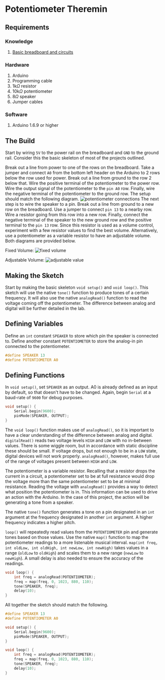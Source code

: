 # Potentiometer Theremin
## Requirements
### Knowledge
1. [Basic breadboard and circuits](curriculum.io/arduino/basic-circuitry)

### Hardware
1. Arduino
2. Programming cable
3. 1k$\Omega$ resistor
4. 10k$\Omega$ potentiometer
5. 8$\Omega$ speaker
6. Jumper cables

### Software
1. Arduino 1.6.9 or higher

## The Build
Start by wiring `5V` to the power rail on the breadboard and `GND` to the ground rail. Consider this the basic skeleton of most of the projects outlined. 

Break out a line from power to one of the rows on the breadboard. Take a jumper and connect `A0` from the bottom left header on the Arduino to 2 rows below the row used for power. Break out a line from ground to the row 2 below that. Wire the positive terminal of the potentiometer to the power row. Wire the output signal of the potentiometer to the `pin A0` row. Finally, wire the negative terminal of the potentiometer to the ground row. The setup should match the following diagram.
![potentiometer connections](https://github.com/curriculumio/curriculumio.github.io/blob/master/image/arduino/pot-theremin/potentiometer_to_arduino.png?raw=true)
The next step is to wire the speaker to a pin. Break out a line from ground to a new row on the breadboard. Use a jumper to connect `pin 13` to a nearby row. Wire a resistor going from this row into a new row. Finally, connect the negative terminal of the speaker to the new ground row and the positive terminal to the `pin 13` row. Since this resistor is used as a volume control, experiment with a few resistor values to find the best volume. Alternatively, use a potentiometer as a variable resistor to have an adjustable volume. Both diagrams are provided below.

Fixed Volume:
![fixed volume](https://github.com/curriculumio/curriculumio.github.io/blob/master/image/arduino/pot-theremin/potentiometer_with_speaker.png?raw=true)

Adjustable Volume:
![adjustable value](https://github.com/curriculumio/curriculumio.github.io/blob/master/image/arduino/pot-theremin/pot_volume_control.png?raw=true)


## Making the Sketch
Start by making the basic skeleton `void setup()` and `void loop()`. This sketch will use the native `tone()` function to produce tones of a certain frequency. It will also use the native `analogRead()` function to read the voltage coming off the potentiometer. The difference between analog and digital will be further detailed in the lab.

## Defining Variables
Define an `int` constant `SPEAKER` to store which pin the speaker is connected to. Define another constant `POTENTIOMETER` to store the analog-in pin connected to the potentiometer.
```c
#define SPEAKER 13
#define POTENTIOMETER A0
```

## Defining Functions
In `void setup()`, set `SPEAKER` as an output. A0 is already defined as an input by default, so that doesn't have to be changed. Again, begin `Serial` at a baud-rate of `9600` for debug purposes.
```c
void setup() {
	Serial.begin(9600);
	pinMode(SPEAKER, OUTPUT);
}
```

The `void loop()` function makes use of `analogRead()`, so it is important to have a clear understanding of the difference between analog and digital. `digitalRead()` reads two voltage levels `HIGH` and `LOW` with no in-between values. There is some wiggle room, but in accordance with static discipline these should be small. If voltage drops, but not enough to be in a `LOW` state, digital devices will not work properly. `analogRead()`, however, makes full use of the range of voltages present between `HIGH` and `LOW`.

The potentiometer is a variable resistor. Recalling that a resistor drops the current in a circuit, a potentiometer set to be at full resistance would drop the voltage more than the same potentiometer set to be at minimal resistance. Reading the voltage with `analogRead()` provides a way to detect what position the potentiometer is in. This information can be used to drive an action with the Arduino. In the case of this project, the action will be generating a tone from a speaker.

The native `tone()` function generates a tone on a pin designated in an `int` argument at the frequency designated in another `int` argument. A higher frequency indicates a higher pitch.

`loop()` will repeatedly read values from the `POTENTIOMETER` pin and generate tones based on those values. Use the native `map()` function to map the potentiometer readings to a more listenable musical interval.  `map(int freq, int oldLow, int oldHigh, int newLow, int newHigh)` takes values in a range (`oldLow` to `oldHigh`) and scales them to a new range (`newLow` to `newHigh`). A small delay is also needed to ensure the accuracy of the readings.
```c
void loop() {
	int freq = analogRead(POTENTIOMETER);
	freq = map(freq, 0, 1023, 880, 110);
	tone(SPEAKER, freq);
	delay(10);
}
```
All together the sketch should match the following.
```c
#define SPEAKER 13
#define POTENTIOMETER A0

void setup() {
	Serial.begin(9600);
	pinMode(SPEAKER, OUTPUT);
}

void loop() {
	int freq = analogRead(POTENTIOMETER);
	freq = map(freq, 0, 1023, 880, 110);
	tone(SPEAKER, freq);
	delay(10);
}
```
